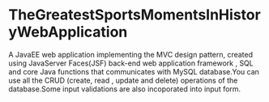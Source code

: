 # TheGreatestSportsMomentsInHistoryWebApplication
A JavaEE web application implementing the MVC design pattern,  created using JavaServer Faces(JSF) back-end web application framework , SQL and core Java functions that communicates with MySQL database.You can use all the CRUD (create, read , update and delete) operations of the database.Some input validations are also incoporated into input form.
